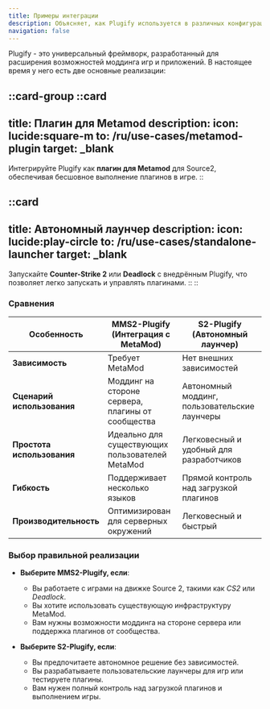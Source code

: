 ```yaml
---
title: Примеры интеграции
description: Объясняет, как Plugify используется в различных конфигурациях для моддинга игр.
navigation: false
---
```


Plugify - это универсальный фреймворк, разработанный для расширения возможностей моддинга игр и приложений. В настоящее время у него есть две основные реализации:

::card-group
::card
---
title: Плагин для Metamod
description:
icon: lucide:square-m
to: /ru/use-cases/metamod-plugin
target: _blank
---
Интегрируйте Plugify как **плагин для Metamod** для Source2, обеспечивая бесшовное выполнение плагинов в игре.
::

::card
---
title: Автономный лаунчер
description:
icon: lucide:play-circle
to: /ru/use-cases/standalone-launcher
target: _blank
---
Запускайте **Counter-Strike 2** или **Deadlock** с внедрённым Plugify, что позволяет легко запускать и управлять плагинами.
::
::

### Сравнения

| Особенность              | MMS2-Plugify (Интеграция с MetaMod)         | S2-Plugify (Автономный лаунчер)          |
|--------------------------|---------------------------------------------|------------------------------------------|
| **Зависимость** | Требует MetaMod                             | Нет внешних зависимостей                 |
| **Сценарий использования** | Моддинг на стороне сервера, плагины от сообщества | Автономный моддинг, пользовательские лаунчеры |
| **Простота использования** | Идеально для существующих пользователей MetaMod | Легковесный и удобный для разработчиков  |
| **Гибкость** | Поддерживает несколько языков               | Прямой контроль над загрузкой плагинов   |
| **Производительность** | Оптимизирован для серверных окружений       | Легковесный и быстрый                    |

### Выбор правильной реализации

- **Выберите MMS2-Plugify, если**:
  - Вы работаете с играми на движке Source 2, такими как *CS2* или *Deadlock*.
  - Вы хотите использовать существующую инфраструктуру MetaMod.
  - Вам нужны возможности моддинга на стороне сервера или поддержка плагинов от сообщества.

- **Выберите S2-Plugify, если**:
  - Вы предпочитаете автономное решение без зависимостей.
  - Вы разрабатываете пользовательские лаунчеры для игр или тестируете плагины.
  - Вам нужен полный контроль над загрузкой плагинов и выполнением игры.
